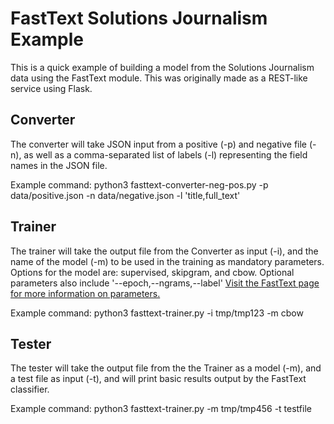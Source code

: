 # FastText Solutions Journalism Example
This is a quick example of building a model from the Solutions Journalism data using the FastText module.
This was originally made as a REST-like service using Flask.

## Converter
The converter will take JSON input from a positive (-p) and negative file (-n), as well as a comma-separated list of labels (-l) representing the field names in the JSON file.

Example command: python3 fasttext-converter-neg-pos.py -p data/positive.json -n data/negative.json -l 'title,full_text'


## Trainer
The trainer will take the output file from the Converter as input (-i), and the name of the model (-m) to be used in the training as mandatory parameters.
Options for the model are: supervised, skipgram, and cbow.
Optional parameters also include '--epoch,--ngrams,--label'
[Visit the FastText page for more information on parameters.](https://pypi.python.org/pypi/fasttext)

Example command: python3 fasttext-trainer.py -i tmp/tmp123 -m cbow


## Tester
The tester will take the output file from the the Trainer as a model (-m), and a test file as input (-t), and will print basic results output by the FastText classifier.

Example command: python3 fasttext-trainer.py -m tmp/tmp456 -t testfile

